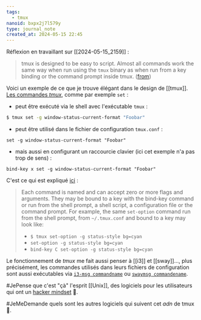 ```yaml
---
tags:
  - tmux
nanoid: bxpx2j7l579y
type: journal_note
created_at: 2024-05-15 22:45
---
```


Réflexion en travaillant sur [[2024-05-15_2159]] :

> tmux is designed to be easy to script. Almost all commands work the same way when run using the `tmux` binary as when run from a key binding or the command prompt inside tmux. ([from](https://github.com/tmux/tmux/wiki/Advanced-Use#scripting-tmux))

Voici un exemple de ce que je trouve élégant dans le design de [[tmux]].  
[Les  commandes *tmux*](https://www.man7.org/linux/man-pages/man1/tmux.1.html#COMMANDS), comme par exemple `set` :

- peut être exécuté via le shell avec l'exécutable `tmux` :

```sh
$ tmux set -g window-status-current-format "Foobar"
```

- peut être utilisé dans le fichier de configuration `tmux.conf` :

```
set -g window-status-current-format "Foobar"
```

- mais aussi en configurant un raccourcie clavier (ici cet exemple n'a pas trop de sens) :

```
bind-key x set -g window-status-current-format "Foobar"
```

C'est ce qui est expliqué [ici](https://www.man7.org/linux/man-pages/man1/tmux.1.html#COMMAND_PARSING_AND_EXECUTION) :

> Each command is named and can accept zero or more flags and arguments.  They may be bound to a key with the bind-key command or run from the shell prompt, a shell script, a configuration file or the command prompt.  For example, the same `set-option` command run from the shell prompt, from `~/.tmux.conf` and bound to a key may look like:
> 
> - `$ tmux set-option -g status-style bg=cyan`
> - `set-option -g status-style bg=cyan`
> - `bind-key C set-option -g status-style bg=cyan`

Le fonctionnement de *tmux* me fait aussi penser à [[i3]] et [[sway]]…, plus précisément, les commandes utilisés dans leurs fichiers de configuration sont aussi exécutables via [`i3-msg commandname`](https://i3wm.org/docs/userguide.html#list_of_commands) ou [`swaymsg commandename`](https://github.com/swaywm/sway/blob/master/swaymsg/swaymsg.1.scd).

#JePense que c'est "çà" l'esprit [[Unix]], des logiciels pour les utilisateurs qui ont un [hacker mindset](https://en.wikipedia.org/wiki/Hacker) 🤔.

#JeMeDemande quels sont les autres logiciels qui suivent cet *adn* de tmux 🤔.
